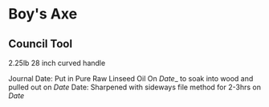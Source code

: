 # Boy's Axe
## Council Tool
2.25lb
28 inch curved handle

Journal
Date: Put in Pure Raw Linseed Oil On _Date__ to soak into wood and pulled out on _Date_
Date: Sharpened with sideways file method for 2-3hrs on _Date_